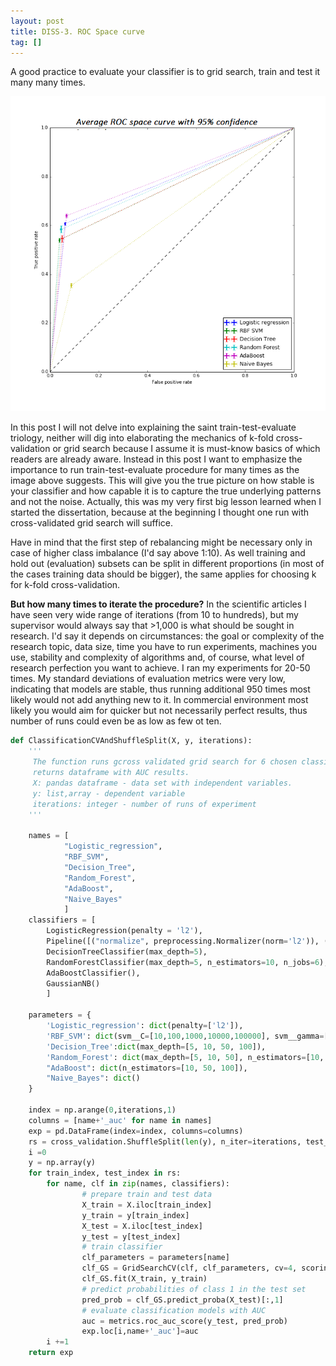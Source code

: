```yaml
---
layout: post
title: DISS-3. ROC Space curve
tag: []
---
```


A good practice to evaluate your classifier is to grid search, train and test it many many times. 

![ROC Space curve](../images/ROCplot_Exp1_positive&negative.png)

In this post I will not delve into explaining the saint train-test-evaluate triology, neither will dig into elaborating the mechanics of k-fold cross-validation or grid search because I assume it is must-know basics of which readers are already aware. Instead in this post I want to emphasize the importance to run train-test-evaluate procedure for many times as the image above suggests. This will give you the true picture on how stable is your classifier and how capable it is to capture the true underlying patterns and not the noise. Actually, this was my very first big lesson learned when I started the dissertation, because at the beginning I thought one run with cross-validated grid search will suffice. 

Have in mind that the first step of rebalancing might be necessary only in case of higher class imbalance (I'd say above 1:10). As well training and hold out (evaluation) subsets can be split in different proportions (in most of the cases training data should be bigger), the same applies for choosing k for k-fold cross-validation. 

**But how many times to iterate the procedure?**
In the scientific articles I have seen very wide range of iterations (from 10 to hundreds), but my supervisor would always say that >1,000 is what should be sought in research. I'd say it depends on circumstances: the goal or complexity of the research topic, data size, time you have to run experiments, machines you use, stability and complexity of algorithms and, of course, what level of research perfection you want to achieve. I ran my experiments for 20-50 times. My standard deviations of evaluation metrics were very low, indicating that models are stable, thus running additional 950 times most likely would not add anything new to it. In commercial environment most likely you would aim for quicker but not necessarily perfect results, thus number of runs could even be as low as few ot ten.


```python
def ClassificationCVAndShuffleSplit(X, y, iterations):
    '''
     The function runs gcross validated grid search for 6 chosen classifiers multiple times and
     returns dataframe with AUC results.
     X: pandas dataframe - data set with independent variables. 
     y: list,array - dependent variable
     iterations: integer - number of runs of experiment
    '''

    names = [ 
            "Logistic_regression", 
            "RBF_SVM", 
            "Decision_Tree",
            "Random_Forest", 
            "AdaBoost", 
            "Naive_Bayes"
            ]
    classifiers = [
        LogisticRegression(penalty = 'l2'),
        Pipeline([("normalize", preprocessing.Normalizer(norm='l2')), ("svm", SVC(gamma=0.01, C=0.11, probability= True))]),
        DecisionTreeClassifier(max_depth=5),
        RandomForestClassifier(max_depth=5, n_estimators=10, n_jobs=6),
        AdaBoostClassifier(),
        GaussianNB()
        ]

    parameters = {
        'Logistic_regression': dict(penalty=['l2']),
        'RBF_SVM': dict(svm__C=[10,100,1000,10000,100000], svm__gamma=[0.01,0.1,1,10,100]),
        'Decision_Tree':dict(max_depth=[5, 10, 50, 100]),
        'Random_Forest': dict(max_depth=[5, 10, 50], n_estimators=[10, 50, 100]),
        "AdaBoost": dict(n_estimators=[10, 50, 100]),
        "Naive_Bayes": dict()
    }

    index = np.arange(0,iterations,1)
    columns = [name+'_auc' for name in names]
    exp = pd.DataFrame(index=index, columns=columns)
    rs = cross_validation.ShuffleSplit(len(y), n_iter=iterations, test_size=.25, random_state=0)
    i =0
    y = np.array(y)
    for train_index, test_index in rs:
        for name, clf in zip(names, classifiers):
                # prepare train and test data
                X_train = X.iloc[train_index] 
                y_train = y[train_index]
                X_test = X.iloc[test_index]
                y_test = y[test_index]
                # train classifier
                clf_parameters = parameters[name]
                clf_GS = GridSearchCV(clf, clf_parameters, cv=4, scoring='roc_auc', n_jobs = 6)
                clf_GS.fit(X_train, y_train)
                # predict probabilities of class 1 in the test set
                pred_prob = clf_GS.predict_proba(X_test)[:,1]
                # evaluate classification models with AUC
                auc = metrics.roc_auc_score(y_test, pred_prob)
                exp.loc[i,name+'_auc']=auc
        i +=1        
    return exp
```
